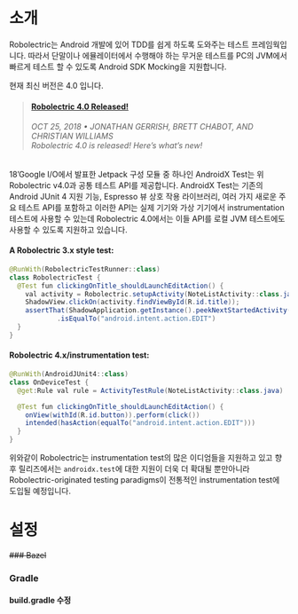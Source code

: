 # 소개
Robolectric는 Android 개발에 있어 TDD를 쉽게 하도록 도와주는 테스트 프레임웍입니다.
따라서 단말이나 에뮬레이터에서 수행해야 하는 무거운 테스트를 PC의 JVM에서 빠르게 테스트 할 수 있도록 Android SDK Mocking을 지원합니다.

현재 최신 버전은 4.0 입니다.
>#### [Robolectric 4.0 Released!](http://robolectric.org/blog/2018/10/25/robolectric-4-0/)
>###### OCT 25, 2018  •  JONATHAN GERRISH, BRETT CHABOT, AND CHRISTIAN WILLIAMS  <br> Robolectric 4.0 is released! Here’s what’s new!

18’Google I/O에서 발표한 Jetpack 구성 모듈 중 하나인 AndroidX Test는 위 Robolectric v4.0과 공통 테스트 API를 제공합니다. AndroidX Test는 기존의 Android JUnit 4 지원 기능, Espresso 뷰 상호 작용 라이브러리, 여러 가지 새로운 주요 테스트 API를 포함하고 이러한 API는 실제 기기와 가상 기기에서 instrumentation 테스트에 사용할 수 있는데 Robolectric 4.0에서는 이들 API를 로컬 JVM 테스트에도 사용할 수 있도록 지원하고 있습니다.


#### A Robolectric 3.x style test:
```java
@RunWith(RobolectricTestRunner::class)
class RobolectricTest {
  @Test fun clickingOnTitle_shouldLaunchEditAction() {
    val activity = Robolectric.setupActivity(NoteListActivity::class.java)
    ShadowView.clickOn(activity.findViewById(R.id.title));
    assertThat(ShadowApplication.getInstance().peekNextStartedActivity().action)
            .isEqualTo("android.intent.action.EDIT")
  }
}
```

#### Robolectric 4.x/instrumentation test:
```java
@RunWith(AndroidJUnit4::class)
class OnDeviceTest {
  @get:Rule val rule = ActivityTestRule(NoteListActivity::class.java)

  @Test fun clickingOnTitle_shouldLaunchEditAction() {
    onView(withId(R.id.button)).perform(click())
    intended(hasAction(equalTo("android.intent.action.EDIT")))
  }
}
```
위와같이 Robolectric는 instrumentation test의 많은 이디엄들을 지원하고 있고 향후 릴리즈에서는 `androidx.test`에 대한 지원이 더욱 더 확대될 뿐만아니라 Robolectric-originated testing paradigms이 전통적인 instrumentation test에 도입될 예정입니다.

# 설정
 
~~### Bazel~~

### Gradle
#### build.gradle 수정
